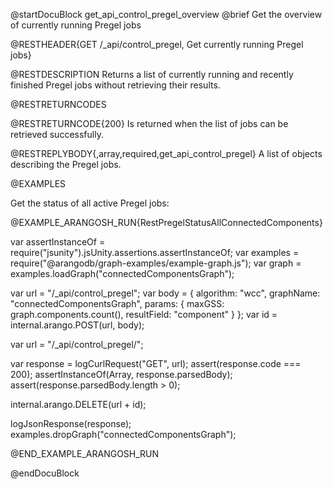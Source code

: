 @startDocuBlock get_api_control_pregel_overview
@brief Get the overview of currently running Pregel jobs

@RESTHEADER{GET /_api/control_pregel, Get currently running Pregel jobs}

@RESTDESCRIPTION
Returns a list of currently running and recently finished Pregel jobs without
retrieving their results.

@RESTRETURNCODES

@RESTRETURNCODE{200}
Is returned when the list of jobs can be retrieved successfully.

@RESTREPLYBODY{,array,required,get_api_control_pregel}
A list of objects describing the Pregel jobs.

@EXAMPLES

Get the status of all active Pregel jobs:

@EXAMPLE_ARANGOSH_RUN{RestPregelStatusAllConnectedComponents}

  var assertInstanceOf = require("jsunity").jsUnity.assertions.assertInstanceOf;
  var examples = require("@arangodb/graph-examples/example-graph.js");
  var graph = examples.loadGraph("connectedComponentsGraph");

  var url = "/_api/control_pregel";
  var body = {
    algorithm: "wcc",
    graphName: "connectedComponentsGraph",
    params: {
      maxGSS: graph.components.count(),
      resultField: "component"
    }
  };
  var id = internal.arango.POST(url, body);

  var url = "/_api/control_pregel/";

  var response = logCurlRequest("GET", url);
  assert(response.code === 200);
  assertInstanceOf(Array, response.parsedBody);
  assert(response.parsedBody.length > 0);

  internal.arango.DELETE(url + id);

  logJsonResponse(response);
  examples.dropGraph("connectedComponentsGraph");

@END_EXAMPLE_ARANGOSH_RUN

@endDocuBlock
